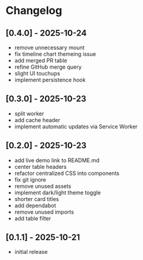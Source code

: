 # Changelog

## [0.4.0] - 2025-10-24

- remove unnecessary mount
- fix timeline chart themeing issue
- add merged PR table
- refine GitHub merge query
- slight UI touchups
- implement persistence hook

## [0.3.0] - 2025-10-23

- split worker
- add cache header
- implement automatic updates via Service Worker

## [0.2.0] - 2025-10-23

- add live demo link to README.md
- center table headers
- refactor centralized CSS into components
- fix git ignore
- remove unused assets
- implement dark/light theme toggle
- shorter card titles
- add dependabot
- remove unused imports
- add table filter

## [0.1.1] - 2025-10-21

- initial release
